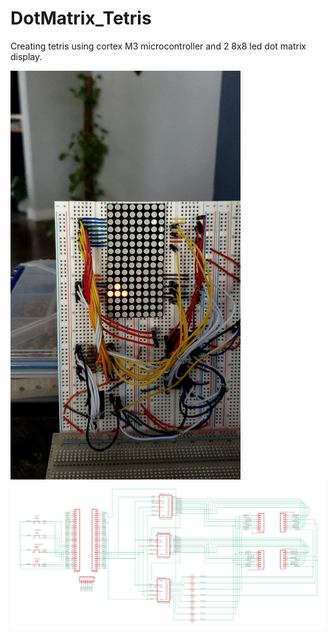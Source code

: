 # DotMatrix_Tetris
Creating tetris using cortex M3 microcontroller and 2 8x8 led dot matrix display.



![demo](20200930_145046_1.gif)
![demo](schematic.png)
